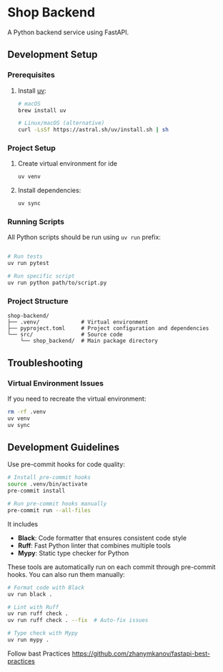 # Shop Backend

A Python backend service using FastAPI.

## Development Setup

### Prerequisites

1. Install [uv](https://github.com/astral-sh/uv):
   ```bash
   # macOS
   brew install uv
   
   # Linux/macOS (alternative)
   curl -LsSf https://astral.sh/uv/install.sh | sh
   ```

### Project Setup

1. Create virtual environment for ide
   ```bash
   uv venv
   ```

2. Install dependencies:
   ```bash
   uv sync
   ```

### Running Scripts

All Python scripts should be run using `uv run` prefix:

```bash

# Run tests
uv run pytest

# Run specific script
uv run python path/to/script.py
```

### Project Structure
```
shop-backend/
├── .venv/             # Virtual environment
├── pyproject.toml     # Project configuration and dependencies
└── src/               # Source code
    └── shop_backend/  # Main package directory
```

## Troubleshooting

### Virtual Environment Issues

If you need to recreate the virtual environment:
```bash
rm -rf .venv
uv venv
uv sync
```

## Development Guidelines

Use pre-commit hooks for code quality:
   ```bash
   # Install pre-commit hooks
   source .venv/bin/activate
   pre-commit install
   
   # Run pre-commit hooks manually
   pre-commit run --all-files
   ```

It includes

- **Black**: Code formatter that ensures consistent code style
- **Ruff**: Fast Python linter that combines multiple tools
- **Mypy**: Static type checker for Python

These tools are automatically run on each commit through pre-commit hooks. You can also run them manually:

```bash
# Format code with Black
uv run black .

# Lint with Ruff
uv run ruff check .
uv run ruff check . --fix  # Auto-fix issues

# Type check with Mypy
uv run mypy .
```

Follow bast Practices https://github.com/zhanymkanov/fastapi-best-practices